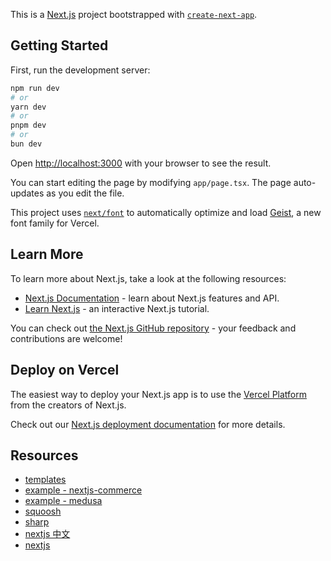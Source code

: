 This is a [Next.js](https://nextjs.org) project bootstrapped with [`create-next-app`](https://nextjs.org/docs/app/api-reference/cli/create-next-app).

## Getting Started

First, run the development server:

```bash
npm run dev
# or
yarn dev
# or
pnpm dev
# or
bun dev
```

Open [http://localhost:3000](http://localhost:3000) with your browser to see the result.

You can start editing the page by modifying `app/page.tsx`. The page auto-updates as you edit the file.

This project uses [`next/font`](https://nextjs.org/docs/app/building-your-application/optimizing/fonts) to automatically optimize and load [Geist](https://vercel.com/font), a new font family for Vercel.

## Learn More

To learn more about Next.js, take a look at the following resources:

- [Next.js Documentation](https://nextjs.org/docs) - learn about Next.js features and API.
- [Learn Next.js](https://nextjs.org/learn) - an interactive Next.js tutorial.

You can check out [the Next.js GitHub repository](https://github.com/vercel/next.js) - your feedback and contributions are welcome!

## Deploy on Vercel

The easiest way to deploy your Next.js app is to use the [Vercel Platform](https://vercel.com/new?utm_medium=default-template&filter=next.js&utm_source=create-next-app&utm_campaign=create-next-app-readme) from the creators of Next.js.

Check out our [Next.js deployment documentation](https://nextjs.org/docs/app/building-your-application/deploying) for more details.

## Resources

- [templates](https://vercel.com/templates?utm_source=next-site&utm_medium=navbar&utm_campaign=next_site_nav_templates&framework=next.js&type=blog)
- [example - nextjs-commerce](https://vercel.com/templates/next.js/nextjs-commerce)
- [example - medusa](https://vercel.com/templates/next.js/medusa)
- [squoosh](https://github.com/GoogleChromeLabs/squoosh)
- [sharp](https://www.npmjs.com/package/sharp)
- [nextjs 中文](https://www.nextjs.cn/docs/api-reference/next/image)
- [nextjs](https://nextjs.org/docs/app/api-reference/components/link)
